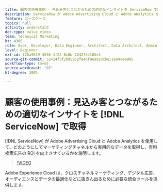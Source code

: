 ```yaml
---
title: 顧客の使用事例 - 見込み客とつながるための適切なインサイトを ServiceNow で取得
description: ServiceNow が Adobe Advertising Cloud と Adobe Analytics を使用して、アクションにつながるデータをどのようにしてマーケティングチャネルから取得し、有料検索広告の ROI を向上させているかを説明します。
feature: ユースケース
topics: null
activity: understand
doc-type: value video
team: Technical Marketing
kt: 4385
role: User, Developer, Data Engineer, Architect, Data Architect, Admin, Leader
level: Beginner
exl-id: f25a9539-4596-4f22-8c6b-224273e185e4
source-git-commit: 32424f3f2b05952fe4df9ea91dcbe51684cee905
workflow-type: tm+mt
source-wordcount: '97'
ht-degree: 100%

---
```


# 顧客の使用事例：見込み客とつながるための適切なインサイトを [!DNL ServiceNow] で取得

[!DNL ServiceNow] が Adobe Advertising Cloud と Adobe Analytics を使用して、どのようにしてマーケティングチャネルから実用的なデータを取得し、有料検索広告の ROI を向上させているかを説明します。

>[!VIDEO](https://video.tv.adobe.com/v/31504/?quality=12)

Adobe Experience Cloud は、クロスチャネルマーケティング、デジタル広告、オーディエンスとデータの最適化などに抜きん出るために必要な統合ツールを提供します。
